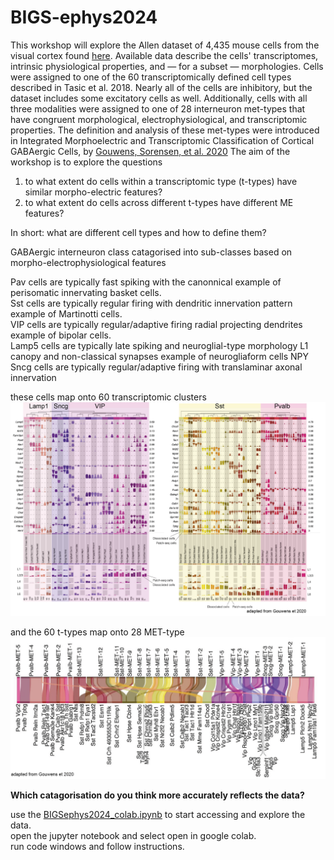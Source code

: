 # BIGS-ephys2024
This workshop will explore the Allen dataset of 4,435 mouse cells from the visual cortex found [here](https://portal.brain-map.org/cell-types/classes/multimodal-characterization/multimodal-characterization-mouse-visual-cortex). Available data describe the cells' transcriptomes, intrinsic physiological properties, and — for a subset — morphologies.
Cells were assigned to one of the 60 transcriptomically defined cell types described in Tasic et al. 2018. Nearly all of the cells are inhibitory, but the dataset includes some excitatory cells as well. Additionally, cells with all three modalities were assigned to one of 28 interneuron met-types that have congruent morphological, electrophysiological, and transcriptomic properties. The definition and analysis of these met-types were introduced in Integrated Morphoelectric and Transcriptomic Classification of Cortical GABAergic Cells, by [Gouwens, Sorensen, et al. 2020](https://www.sciencedirect.com/science/article/pii/S009286742031254X)
The aim of the workshop is to explore the questions
1) to what extent do cells within a transcriptomic type (t-types) have similar morpho-electric features?
2) to what extent do cells across different t-types have different ME features?

In short: what are different cell types and how to define them?

GABAergic interneuron class catagorised into sub-classes based on morpho-electrophysiological features

Pav cells are typically fast spiking with the canonnical example of perisomatic innervating basket cells.<br>
Sst cells are typically regular firing with dendritic innervation pattern example of Martinotti cells.<br>
VIP cells are typically regular/adaptive firing radial projecting dendrites example of bipolar cells. <br>
Lamp5 cells are typically late spiking and neuroglial-type morphology L1 canopy and non-classical synapses example of neurogliaform cells NPY <br>
Sncg cells are typically regular/adaptive firing with translaminar axonal innervation

these cells map onto 60 transcriptomic clusters
![alt text](<figs/GABA classes-01.png>)

and the 60 t-types map onto 28 MET-type
![alt text](<figs/GABA t-types to MET sub-classes-01.png>)



**Which catagorisation do you think more accurately reflects the data?**

use the [BIGSephys2024_colab.ipynb](notebook\BIGS-ephys2024_colab.ipynb) to start accessing and explore the data.<br>
open the jupyter notebook and select open in google colab.<br>
run code windows and follow instructions.<br>




